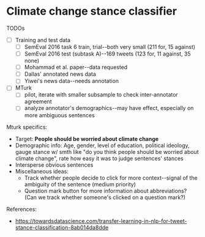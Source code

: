 # Climate change stance classifier

TODOs

- [ ] Training and test data
   - [ ] SemEval 2016 task 6 train, trial--both very small (211 for, 15 against)
   - [ ] SemEval 2016 test (subtask A)--169 tweets (123 for, 11 against, 35 none)
   - [ ] Mohammad et al. paper--data requested
   - [ ] Dallas' annotated news data
   - [ ] Yiwei's news data--needs annotation
- [ ] MTurk 
   - [ ] pilot, iterate with smaller subsample to check inter-annotator agreement
   - [ ] analyze annotator's demographics--may have effect, especially on more ambiguous sentences

Mturk specifics:
- Target: <b>People should be worried about climate change</b>
- Demographic info: Age, gender, level of education, political ideology, gauge stance w/ smth like "do you think people should be worried about climate change", rate how easy it was to judge sentences' stances
- Intersperse obvious sentences
- Miscellaneous ideas:
	- Track whether people decide to click for more context--signal of the ambiguity of the sentence (medium priority)
	- Question mark button for more information about abbreviations? (Can we track whether someone's clicked on a question mark?)

References:
   - https://towardsdatascience.com/transfer-learning-in-nlp-for-tweet-stance-classification-8ab014da8dde

